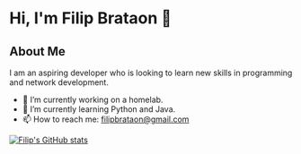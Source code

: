 # Hi, I'm Filip Brataon 👋

## About Me

I am an aspiring developer who is looking to learn new skills in programming and network development.

- 🔭 I’m currently working on a homelab.
- 🌱 I’m currently learning Python and Java.
- 📫 How to reach me: filipbrataon@gmail.com

[![Filip's GitHub stats](https://github-readme-stats.vercel.app/api?username=filip-brataon)](https://github.com/anuraghazra/github-readme-stats)
